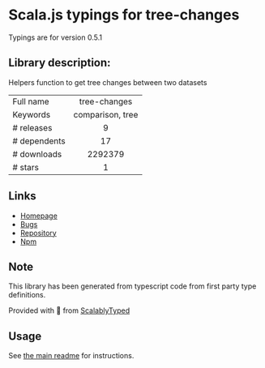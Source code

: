 
# Scala.js typings for tree-changes

Typings are for version 0.5.1

## Library description:
Helpers function to get tree changes between two datasets

|                    |                 |
| ------------------ | :-------------: |
| Full name          | tree-changes |
| Keywords           | comparison, tree |
| # releases         | 9 |
| # dependents       | 17 |
| # downloads        | 2292379 |
| # stars            | 1 |

## Links
- [Homepage](https://github.com/gilbarbara/tree-changes#readme)
- [Bugs](https://github.com/gilbarbara/tree-changes/issues)
- [Repository](https://github.com/gilbarbara/tree-changes)
- [Npm](https://www.npmjs.com/package/tree-changes)
    


## Note
This library has been generated from typescript code from first party type definitions.

Provided with :purple_heart: from [ScalablyTyped](https://github.com/oyvindberg/ScalablyTyped)

## Usage
See [the main readme](../../readme.md) for instructions.


